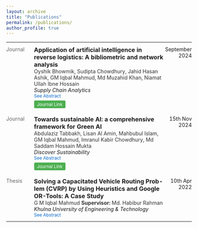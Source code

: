 ```yaml
---
layout: archive
title: "Publications"
permalink: /publications/
author_profile: true
---
```


<style>
.publication-table {
  width: 100%;
  border-collapse: collapse;
}
.publication-table td {
  vertical-align: top;
  padding: 10px 0;
}
.publication-type {
  width: 15%;
  font-size: 14px;
  color: #666;
}
.publication-details {
  width: 70%;
}
.publication-title {
  font-size: 16px;
  font-weight: bold;
}
.publication-authors {
  font-size: 14px;
  color: #333;
}
.publication-venue {
  font-size: 14px;
  font-style: italic;
}
.publication-date {
  width: 15%;
  font-size: 14px;
  text-align: right;
}
.abstract-toggle {
  cursor: pointer;
  color: #0066cc;
  font-size: 12px;
}
.abstract {
  display: none;
  font-size: 14px;
  margin-top: 10px;
  padding: 10px;
  background-color: #f9f9f9;
}
.download-button {
  display: inline-block;
  margin-top: 5px;
  padding: 3px 8px;
  font-size: 12px;
  background-color: #4CAF50;
  color: white;
  text-decoration: none;
  border-radius: 3px;
}
</style>

<table class="publication-table">
  <tr>
    <td class="publication-type">Journal</td>
    <td class="publication-details">
      <div class="publication-title">Application of artificial intelligence in reverse logistics: A bibliometric and network analysis</div>
      <div class="publication-authors">Oyshik Bhowmik, Sudipta Chowdhury, Jahid Hasan Ashik, GM Iqbal Mahmud, Md Muzahid Khan, Niamat Ullah Ibne Hossain</div>
      <div class="publication-venue">Supply Chain Analytics</div>
      <div class="abstract-toggle" onclick="toggleAbstract('abstract-1')">See Abstract</div>
      <div id="abstract-1" class="abstract">
        <strong>Abstract:</strong> Despite abundant research on the application of artificial intelligence (AI) in reverse logistics, no comprehensive study with bibliometric and network analysis has been conducted. This study uses bibliometric analysis to derive the prominent research statistics in AI-centric reverse logistics, considering 2929 articles from the last three decades. The most impactful contributors and countries that employ AI in reverse logistics are identified using various bibliometric tools. Also, network analysis is performed to reveal the most influential articles and emerging trends and map the relationships via clustering. The results of keyword co-occurrence and co-citation analyses reveal that machine learning and deep learning techniques have been commonly used for addressing reverse logistics challenges with higher frequency in recent years. Furthermore, a systematic review is carried out, considering the influential articles from recent years. The review is conducted following the systematic literature review framework, and 79 articles are chosen to be studied thoroughly. Subsequently, the articles are divided based on various reverse logistics processes, and the most frequently used AI techniques are identified and categorized into five distinct groups. The comprehensive investigation of AI techniques reveals the use-case scenario of AI algorithms in the reverse logistics domain. This study concludes with implications and recommendations for prospects by addressing the shortcomings of the current studies and providing future researchers and practitioners with a robust roadmap to investigate reverse logistics in their research further.
      </div> <a href="https://doi.org/10.1016/j.sca.2024.100076" class="download-button">Journal Link</a>
    </td>
    <td class="publication-date"> September 2024</td>
  </tr>

  <tr>
    <td class="publication-type">Journal</td>
    <td class="publication-details">
      <div class="publication-title">Towards sustainable AI: a comprehensive framework for Green AI</div>
      <div class="publication-authors">Abdulaziz Tabbakh, Lisan Al Amin, Mahbubul Islam, GM Iqbal Mahmud, Imranul Kabir Chowdhury, Md Saddam Hossain Mukta </div>
      <div class="publication-venue">Discover Sustainability</div>
      <div class="abstract-toggle" onclick="toggleAbstract('abstract-2')">See Abstract</div>
      <div id="abstract-2" class="abstract">
        <strong>Abstract:</strong> The rapid advancement of artificial intelligence (AI) has brought significant benefits across various domains, yet it has also led to increased energy consumption and environmental impact. This paper positions Green AI as a crucial direction for future research and development. It proposes a comprehensive framework for understanding, implementing, and advancing sustainable AI practices. We provide an overview of Green AI, highlighting its significance and current state regarding AI’s energy consumption and environmental impact. The paper explores sustainable AI techniques, such as model optimization methods, and the development of efficient algorithms. Additionally, we review energy-efficient hardware alternatives like tensor processing units (TPUs) and field-programmable gate arrays (FPGAs), and discuss strategies for designing and operating energy-efficient data centers. Case studies in natural language processing (NLP) and Computer Vision illustrate successful implementations of Green AI practices. Through these efforts, we aim to balance the performance and resource efficiency of AI technologies, aligning them with global sustainability goals.
      </div> <a href="https://link.springer.com/article/10.1007/s43621-024-00641-4" class="download-button">Journal Link</a>
    </td>
    <td class="publication-date">15th Nov 2024</td>
  </tr>

  <tr>
    <td class="publication-type">Thesis</td>
    <td class="publication-details">
      <div class="publication-title">Solving a Capacitated Vehicle Routing Prob-
lem (CVRP) by Using Heuristics and Google OR-Tools: A Case Study</div>
      <div class="publication-authors">G M Iqbal Mahmud <Strong> Supervisor: </Strong> Md. Habibur Rahman</div>
      <div class="publication-venue">Khulna University of Engineering & Technology</div>
      <div class="abstract-toggle" onclick="toggleAbstract('abstract-3')">See Abstract</div>
      <div id="abstract-3" class="abstract">
        <strong>Abstract:</strong> When it comes to logistics management, the distribution of finished goods from depots to customers is both a practical and difficult problem to solve. Because more customers can be served in a shorter period of time, better routing and scheduling decisions can result in higher levels of customer satisfaction. The objective of this study is to solve the poor vehicle routing, underutilization of vehicles, and decreased service level of Compa-ny X  by finding optimal routes for distribution where the company uses vehicles that have limited capacity. In order to fulfill that objective, three heuristics (Nearest Neigh-bor, Sweep, Clarke & Wright) and Google OR-Tools are used to analyze, calculate and solve the Capacitated Vehicle Routing Problem (CVRP). The result of the methods are then compared, and finally, Google OR-Tool is selected as it gives the most optimal route with minimum distance among the four methods.
      </div>
      <!-- <a href="#" class="download-button">Download</a> -->
    </td>
    <td class="publication-date">10th Apr 2022</td>
  </tr>
</table>

<script>
function toggleAbstract(id) {
  var abstract = document.getElementById(id);
  if (abstract.style.display === "none" || abstract.style.display === "") {
    abstract.style.display = "block";
  } else {
    abstract.style.display = "none";
  }
}
</script>
